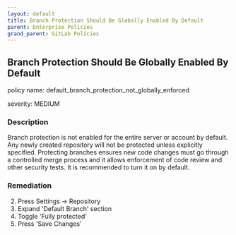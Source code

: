 ```yaml
---
layout: default
title: Branch Protection Should Be Globally Enabled By Default
parent: Enterprise Policies
grand_parent: GitLab Policies
---
```



## Branch Protection Should Be Globally Enabled By Default
policy name: default_branch_protection_not_globally_enforced

severity: MEDIUM

### Description
Branch protection is not enabled for the entire server or account by default. Any newly created repository will not be protected unless explicitly specified. Protecting branches ensures new code changes must go through a controlled merge process and it allows enforcement of code review and other security tests. It is recommended to turn it on by default.



### Remediation
2. Press Settings -> Repository
3. Expand 'Default Branch' section
4. Toggle 'Fully protected'
5. Press 'Save Changes'



